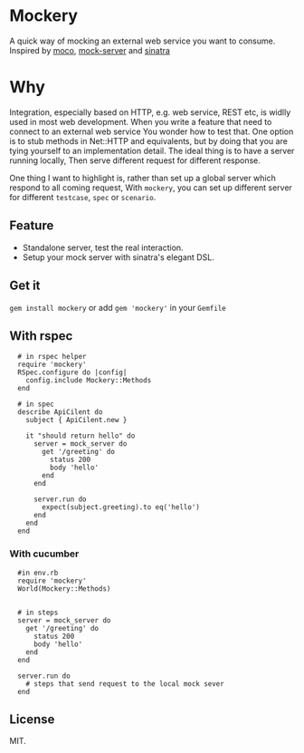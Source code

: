 # Mockery #
A quick way of mocking an external web service you want to consume.
Inspired by [moco](https://github.com/dreamhead/moco), [mock-server](https://github.com/djanowski/mock-server) and [sinatra](http://www.sinatrarb.com/)

# Why #
Integration, especially based on HTTP, e.g. web service, REST etc, is widlly used in most web development.
When you write a feature that need to connect to an external web service
You wonder how to test that. One option is to stub methods in Net::HTTP and equivalents, but by doing that you
are tying yourself to an implementation detail. The ideal thing is to have a server running locally, Then serve different request for different response.

One thing I want to highlight is, rather than set up a global server which respond to all coming request, With `mockery`, you can set up different server for different `testcase`, `spec` or `scenario`.

## Feature ##
+ Standalone server, test the real interaction.
+ Setup your mock server with sinatra's elegant DSL.

## Get it ##

`gem install mockery` or add `gem 'mockery'` in your `Gemfile`

## With rspec ##

```
  # in rspec helper
  require 'mockery'
  RSpec.configure do |config|
    config.include Mockery::Methods
  end

  # in spec
  describe ApiCilent do
    subject { ApiCilent.new }

    it "should return hello" do
      server = mock_server do
        get '/greeting' do
          status 200
          body 'hello'
        end
      end

      server.run do
        expect(subject.greeting).to eq('hello')
      end
    end
  end
```

### With cucumber ##

```
  #in env.rb
  require 'mockery'
  World(Mockery::Methods)


  # in steps
  server = mock_server do
    get '/greeting' do
      status 200
      body 'hello'
    end
  end

  server.run do
    # steps that send request to the local mock sever
  end
```

## License ##

MIT.
